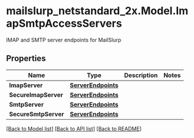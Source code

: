 # mailslurp_netstandard_2x.Model.ImapSmtpAccessServers
IMAP and SMTP server endpoints for MailSlurp

## Properties

Name | Type | Description | Notes
------------ | ------------- | ------------- | -------------
**ImapServer** | [**ServerEndpoints**](ServerEndpoints) |  | 
**SecureImapServer** | [**ServerEndpoints**](ServerEndpoints) |  | 
**SmtpServer** | [**ServerEndpoints**](ServerEndpoints) |  | 
**SecureSmtpServer** | [**ServerEndpoints**](ServerEndpoints) |  | 

[[Back to Model list]](../README#documentation-for-models) [[Back to API list]](../README#documentation-for-api-endpoints) [[Back to README]](../README)

